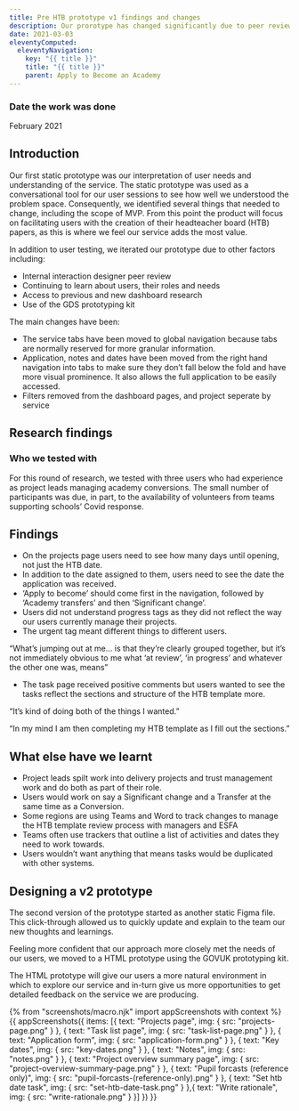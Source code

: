 ```yaml
---
title: Pre HTB prototype v1 findings and changes
description: Our prorotype has changed significantly due to peer reviews, user testing, increased knowledge and a move to a more focused MVP.
date: 2021-03-03
eleventyComputed:
  eleventyNavigation:
    key: "{{ title }}"
    title: "{{ title }}"
    parent: Apply to Become an Academy
---
```

### Date the work was done
February 2021

## Introduction
Our first static prototype was our interpretation of user needs and understanding of the service. The static prototype was used as a conversational tool for our user sessions to see how well we understood the problem space. Consequently, we identified several things that needed to change, including the scope of MVP. From this point the product will focus on facilitating users with the creation of their headteacher board (HTB) papers, as this is where we feel our service adds the most value.

In addition to user testing, we iterated our prototype due to other factors including:
-	Internal interaction designer peer review
-	Continuing to learn about users, their roles and needs
-	Access to previous and new dashboard research
-	Use of the GDS prototyping kit

The main changes have been:
- The service tabs have been moved to global navigation because tabs are normally reserved for more granular information.
- Application, notes and dates have been moved from the right hand navigation into tabs to make sure they don’t fall below the fold and have more visual prominence. It also allows the full application to be easily accessed.
- Filters removed from the dashboard pages, and project seperate by service


## Research findings
### Who we tested with 
For this round of research, we tested with three users who had experience as project leads managing academy conversions. The small number of participants was due, in part, to the availability of volunteers from teams supporting schools’ Covid response.

## Findings
-	On the projects page users need to see how many days until opening, not just the HTB date.
-	In addition to the date assigned to them, users need to see the date the application was received.
-	‘Apply to become’ should come first in the navigation, followed by ‘Academy transfers’ and then ‘Significant change’.
-	Users did not understand progress tags as they did not reflect the way our users currently manage their projects.
-	The urgent tag meant different things to different users. 

“What’s jumping out at me… is that they’re clearly grouped together, but it’s not immediately obvious to me what ‘at review’, ‘in progress’ and whatever the other one was, means”

- The task page received positive comments but users wanted to see the tasks reflect the sections and structure of the HTB template more.

“It’s kind of doing both of the things I wanted.”

“In my mind I am then completing my HTB template as I fill out the sections.”


## What else have we learnt

-	Project leads spilt work into delivery projects and trust management work and do both as part of their role. 
-	Users would work on say a Significant change and a Transfer at the same time as a Conversion.
-	Some regions are using Teams and Word to track changes to manage the HTB template review process with managers and ESFA
-	Teams often use trackers that outline a list of activities and dates they need to work towards.
-	Users wouldn’t want anything that means tasks would be duplicated with other systems.

## Designing a v2 prototype

The second version of the prototype started as another static Figma file. This click-through allowed us to quickly update and explain to the team our new thoughts and learnings. 

Feeling more confident that our approach more closely met the needs of our users, we moved to a HTML prototype using the GOVUK prototyping kit.

The HTML prototype will give our users a more natural environment in which to explore our service and in-turn give us more opportunities to get detailed feedback on the service we are producing.


{% from "screenshots/macro.njk" import appScreenshots with context %}
{{ appScreenshots({
  items: [{
      text: "Projects page",
      img: { src: "projects-page.png" }
    }, {
      text: "Task list page",
      img: { src: "task-list-page.png" }
    }, {
      text: "Application form",
      img: { src: "application-form.png" }
    }, {
      text: "Key dates",
      img: { src: "key-dates.png" }
    }, {
      text: "Notes",
      img: { src: "notes.png" }
    }, {
      text: "Project overview summary page",
      img: { src: "project-overview-summary-page.png" }
    },  {
      text: "Pupil forcasts (reference only)",
      img: { src: "pupil-forcasts-(reference-only).png" }
    }, {
      text: "Set htb date task",
      img: { src: "set-htb-date-task.png" }
    },{
      text: "Write rationale",
      img: { src: "write-rationale.png" }
    }]
}) }}
